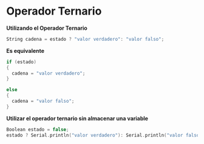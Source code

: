 # Operador Ternario

**Utilizando el Operador Ternario**
```c++
String cadena = estado ? "valor verdadero": "valor falso";
```

**Es equivalente**
```c++
if (estado)
{
  cadena = "valor verdadero";
}

else
{
  cadena = "valor falso";
}
```

**Utilizar el operador ternario sin almacenar una variable**
```c++
Boolean estado = false;
estado ? Serial.println("valor verdadero"): Serial.println("valor falso");
